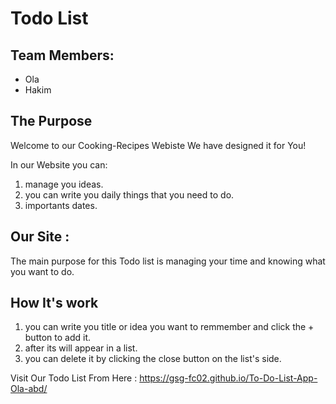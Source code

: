 # Todo List

## Team Members:
- Ola
- Hakim

## The Purpose
Welcome to our Cooking-Recipes Webiste
We have designed it for You!

In our Website you can:
1. manage you ideas.
2. you can write you daily things that you need to do.
3. importants dates.

##   Our Site :
The main purpose for this Todo list is managing your time and knowing what you want to do.

## How It's work
1. you can write you title or idea you want to remmember and click the + button to add it.
2. after its will appear in a list.
3. you can delete it by clicking the close button on the list's side.

Visit Our Todo List From Here : https://gsg-fc02.github.io/To-Do-List-App-Ola-abd/
